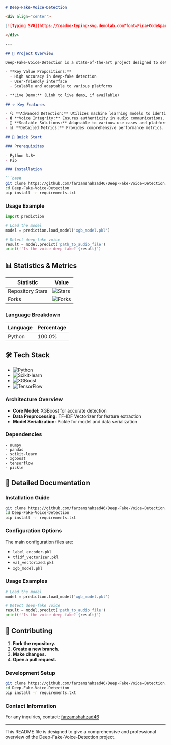 ```markdown
# Deep-Fake-Voice-Detection

<div align="center">

[![Typing SVG](https://readme-typing-svg.demolab.com?font=Fira+Code&pause=1000&color=6E99C3&vCenter=true&multiline=true&width=450&height=100&lines=Deep-Fake-Voice-Detection;Cutting-Edge+Voice+Detection+Project;Modern%2C+Professional+Solutions+for+Voice+Integrity)](https://github.com/farzamshahzad46/Deep-Fake-Voice-Detection)

</div>

---

## 🎯 Project Overview

Deep-Fake-Voice-Detection is a state-of-the-art project designed to detect and prevent the use of deep-fake voices. Leveraging advanced machine learning techniques, this project ensures the integrity of audio communications, providing peace of mind in an era of digital deception.

- **Key Value Propositions:**
  - High accuracy in deep-fake detection
  - User-friendly interface
  - Scalable and adaptable to various platforms

- **Live Demo:** (Link to live demo, if available)

## ✨ Key Features

- 🔍 **Advanced Detection:** Utilizes machine learning models to identify deep-fake voices with high accuracy.
- 🔒 **Voice Integrity:** Ensures authenticity in audio communications.
- 🚀 **Scalable Solutions:** Adaptable to various use cases and platforms.
- 📊 **Detailed Metrics:** Provides comprehensive performance metrics.

## 🚀 Quick Start

### Prerequisites

- Python 3.8+
- Pip

### Installation

```bash
git clone https://github.com/farzamshahzad46/Deep-Fake-Voice-Detection.git
cd Deep-Fake-Voice-Detection
pip install -r requirements.txt
```

### Usage Example

```python
import prediction

# Load the model
model = prediction.load_model('xgb_model.pkl')

# Detect deep-fake voice
result = model.predict('path_to_audio_file')
print(f'Is the voice deep-fake? {result}')
```

## 📊 Statistics & Metrics

| Statistic       | Value         |
|-----------------|---------------|
| Repository Stars| ![Stars](https://img.shields.io/github/stars/farzamshahzad46/Deep-Fake-Voice-Detection) |
| Forks           | ![Forks](https://img.shields.io/github/forks/farzamshahzad46/Deep-Fake-Voice-Detection) |

### Language Breakdown

| Language | Percentage |
|----------|------------|
| Python   | 100.0%     |

## 🛠️ Tech Stack

- ![Python](https://img.shields.io/badge/Python-3.8+-blue)
- ![Scikit-learn](https://img.shields.io/badge/Scikit--learn-0.24.2-yellowgreen)
- ![XGBoost](https://img.shields.io/badge/XGBoost-1.4.2-red)
- ![TensorFlow](https://img.shields.io/badge/TensorFlow-2.5.0-orange)

### Architecture Overview

- **Core Model:** XGBoost for accurate detection
- **Data Preprocessing:** TF-IDF Vectorizer for feature extraction
- **Model Serialization:** Pickle for model and data serialization

### Dependencies

```plaintext
- numpy
- pandas
- scikit-learn
- xgboost
- tensorflow
- pickle
```

## 📖 Detailed Documentation

### Installation Guide

```bash
git clone https://github.com/farzamshahzad46/Deep-Fake-Voice-Detection.git
cd Deep-Fake-Voice-Detection
pip install -r requirements.txt
```

### Configuration Options

The main configuration files are:
- `label_encoder.pkl`
- `tfidf_vectorizer.pkl`
- `val_vectorized.pkl`
- `xgb_model.pkl`

### Usage Examples

```python
# Load the model
model = prediction.load_model('xgb_model.pkl')

# Detect deep-fake voice
result = model.predict('path_to_audio_file')
print(f'Is the voice deep-fake? {result}')
```

## 🤝 Contributing

1. **Fork the repository.**
2. **Create a new branch.**
3. **Make changes.**
4. **Open a pull request.**

### Development Setup

```bash
git clone https://github.com/farzamshahzad46/Deep-Fake-Voice-Detection.git
cd Deep-Fake-Voice-Detection
pip install -r requirements.txt
```





### Contact Information

For any inquiries, contact: [farzamshahzad46](mailto:farzamshahzad27@gmail.com)

---

This README file is designed to give a comprehensive and professional overview of the Deep-Fake-Voice-Detection project.
